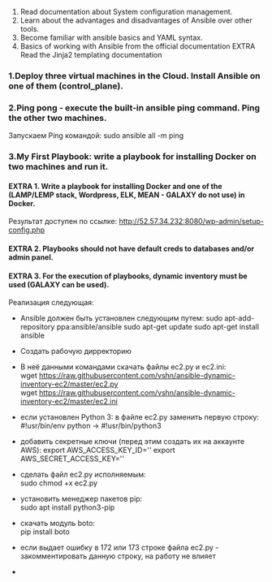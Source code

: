 1. Read documentation about System configuration management.
2. Learn about the advantages and disadvantages of Ansible over other tools.
3. Become familiar with ansible basics and YAML syntax.
4. Basics of working with Ansible from the official documentation
EXTRA Read the Jinja2 templating documentation


### 1.Deploy three virtual machines in the Cloud. Install Ansible on one of them (control_plane).  
### 2.Ping pong - execute the built-in ansible ping command. Ping the other two machines.
Запускаем Ping командой: sudo ansible  all -m ping
### 3.My First Playbook: write a playbook for installing Docker on two machines and run it.  

#### EXTRA 1. Write a playbook for installing Docker and one of the (LAMP/LEMP stack, Wordpress, ELK, MEAN - GALAXY do not use) in Docker.  
Результат доступен по ссылке:
http://52.57.34.232:8080/wp-admin/setup-config.php
#### EXTRA 2. Playbooks should not have default creds to databases and/or admin panel.
#### EXTRA 3. For the execution of playbooks, dynamic inventory must be used (GALAXY can be used).  
Реализация следующая:
 - Ansible должен быть установлен следующим путем:
 sudo apt-add-repository ppa:ansible/ansible
 sudo apt-get update
 sudo apt-get install ansible
 - Создать рабочую дирректорию
 - В неё данными командами скачать файлы ec2.py и ec2.ini:  
 wget https://raw.githubusercontent.com/vshn/ansible-dynamic-inventory-ec2/master/ec2.py  
 wget https://raw.githubusercontent.com/vshn/ansible-dynamic-inventory-ec2/master/ec2.ini

 - если установлен Python 3: в файле ec2.py заменить первую строку:  #!usr/bin/env python → #!usr/bin/python3
 - добавить секретные ключи (перед этим создать их на аккаунте AWS):
  export AWS_ACCESS_KEY_ID='<YOUR ACCESS KEY>'
  export AWS_SECRET_ACCESS_KEY='<YOUR SECRET ACCESS KEY>'
- сделать файл ec2.py исполняемым:  
sudo chmod +x ec2.py
- установить менеджер пакетов pip:  
sudo apt install python3-pip
- скачать модуль boto:  
pip install boto
 - если выдает ошибку в 172 или 173 строке файла ec2.py - закомментировать данную строку, на работу не влияет
  - 